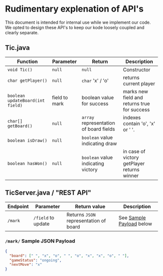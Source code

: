 # Rudimentary explenation of API's
This document is intended for internal use while we implement our code. We 
opted to design these API's to keep our kode loosely coupled and clearly separate.

## Tic.java

Function | Parameter | Return | Description
--- | --- | --- | ----
`void Tic()` | `null` | `null` | Constructor
`char getPlayer()` | `null` | `char` 'x' / 'o' | returns current player
`boolean updateBoard(int field)` | field to mark | boolean value for success | marks new field and returns true for success
`char[] getBoard()` | `null` | `array` representation of board fields | indexes contain 'o', 'x' or ' '.
`boolean isDraw()` | `null` | `boolean` value indicating draw | 
`boolean hasWon()` | `null` | `boolean` value indicating victory | in case of victory getPlayer returns winner

## TicServer.java / "REST API"

Endpoint | Parameter | Return value | Description
--- | --- | --- | ---
`/mark` | `/field` to update | Returns `JSON` representation of board | See [Sample Payload][1] below

### `/mark/` Sample JSON Payload
```JSON
{
  "board": [" ", "x", "o", " ", "o", "x", "x", "o", " "],
  "gameStatus": "ongoing",
  "nextMove": "x"
}
```
[1]: https://github.com/GitExersiceHnetumjor/sidannarverkefni/blob/master/docs/SimpleAPIDraft.md#sample-json-payload
